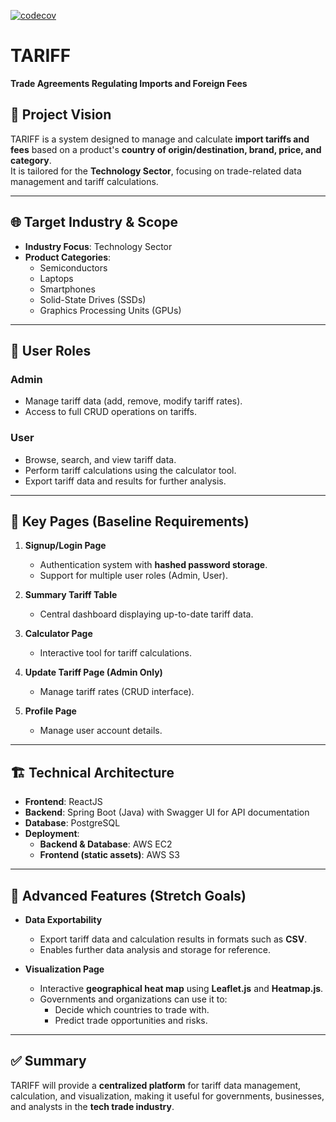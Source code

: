 [![codecov](https://codecov.io/github/tyxyx/tariff/graph/badge.svg?token=6XH81GKBNP)](https://codecov.io/github/tyxyx/tariff)

# TARIFF  
**Trade Agreements Regulating Imports and Foreign Fees**

## 📌 Project Vision  
TARIFF is a system designed to manage and calculate **import tariffs and fees** based on a product's **country of origin/destination, brand, price, and category**.  
It is tailored for the **Technology Sector**, focusing on trade-related data management and tariff calculations.  

---

## 🌐 Target Industry & Scope  
- **Industry Focus**: Technology Sector  
- **Product Categories**:  
  - Semiconductors  
  - Laptops  
  - Smartphones  
  - Solid-State Drives (SSDs)  
  - Graphics Processing Units (GPUs)  

---

## 👥 User Roles  

### **Admin**  
- Manage tariff data (add, remove, modify tariff rates).  
- Access to full CRUD operations on tariffs.  

### **User**  
- Browse, search, and view tariff data.  
- Perform tariff calculations using the calculator tool.  
- Export tariff data and results for further analysis.  

---

## 📄 Key Pages (Baseline Requirements)  

1. **Signup/Login Page**  
   - Authentication system with **hashed password storage**.  
   - Support for multiple user roles (Admin, User).  

2. **Summary Tariff Table**  
   - Central dashboard displaying up-to-date tariff data.  

3. **Calculator Page**  
   - Interactive tool for tariff calculations.  

4. **Update Tariff Page (Admin Only)**  
   - Manage tariff rates (CRUD interface).  

5. **Profile Page**  
   - Manage user account details.  

---

## 🏗️ Technical Architecture  

- **Frontend**: ReactJS  
- **Backend**: Spring Boot (Java) with Swagger UI for API documentation  
- **Database**: PostgreSQL  
- **Deployment**:  
  - **Backend & Database**: AWS EC2  
  - **Frontend (static assets)**: AWS S3  

---

## 🚀 Advanced Features (Stretch Goals)  

- **Data Exportability**  
  - Export tariff data and calculation results in formats such as **CSV**.  
  - Enables further data analysis and storage for reference.  

- **Visualization Page**  
  - Interactive **geographical heat map** using **Leaflet.js** and **Heatmap.js**.  
  - Governments and organizations can use it to:  
    - Decide which countries to trade with.  
    - Predict trade opportunities and risks.  

---

## ✅ Summary  
TARIFF will provide a **centralized platform** for tariff data management, calculation, and visualization, making it useful for governments, businesses, and analysts in the **tech trade industry**.  

